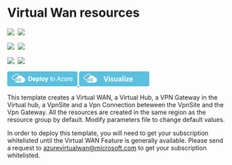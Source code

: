 # Virtual Wan resources

<IMG SRC="https://azurequickstartsservice.blob.core.windows.net/badges/101-virtual-wan/PublicLastTestDate.svg" />&nbsp;
<IMG SRC="https://azurequickstartsservice.blob.core.windows.net/badges/101-virtual-wan/PublicDeployment.svg" />&nbsp;

<IMG SRC="https://azurequickstartsservice.blob.core.windows.net/badges/101-virtual-wan/FairfaxLastTestDate.svg" />&nbsp;
<IMG SRC="https://azurequickstartsservice.blob.core.windows.net/badges/101-virtual-wan/FairfaxDeployment.svg" />&nbsp;

<IMG SRC="https://azurequickstartsservice.blob.core.windows.net/badges/101-virtual-wan/BestPracticeResult.svg" />&nbsp;
<IMG SRC="https://azurequickstartsservice.blob.core.windows.net/badges/101-virtual-wan/CredScanResult.svg" />&nbsp;

<a href="https://portal.azure.com/#create/Microsoft.Template/uri/https%3A%2F%2Fraw.githubusercontent.com%2FAzure%2Fazure-quickstart-templates%2Fmaster%2F101-virtual-wan%2Fazuredeploy.json" target="_blank">
    <img src="https://raw.githubusercontent.com/Azure/azure-quickstart-templates/master/1-CONTRIBUTION-GUIDE/images/deploytoazure.png"/>
</a>
<a href="http://armviz.io/#/?load=https%3A%2F%2Fraw.githubusercontent.com%2FAzure%2Fazure-quickstart-templates%2Fmaster%2F101-virtual-wan%2Fazuredeploy.json" target="_blank">
    <img src="https://raw.githubusercontent.com/Azure/azure-quickstart-templates/master/1-CONTRIBUTION-GUIDE/images/visualizebutton.png"/>
</a>

This template creates a Virtual WAN, a Virtual Hub, a VPN Gateway in the Virtual hub, a VpnSite and a Vpn Connection beteween the VpnSite and the Vpn Gateway. All the resources are created in the same region as the resource group by default. Modify parameters file to change default values.

In order to deploy this template, you will need to get your subscription whitelisted until the Virtual WAN Feature is generally available. Please send a request to azurevirtualwan@microsoft.com to get your subscription whitelisted.

